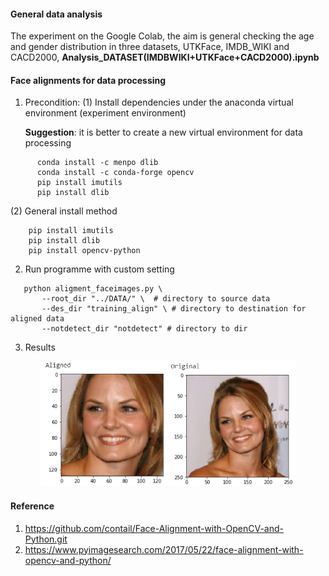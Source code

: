 #### General data analysis

The experiment on the Google Colab, the aim is general checking the age and gender distribution in three datasets, UTKFace, IMDB_WIKI and CACD2000, <b>Analysis_DATASET(IMDBWIKI+UTKFace+CACD2000).ipynb</b>

#### Face alignments for data processing 

1. Precondition: 
   (1) Install dependencies under the anaconda virtual environment (experiment environment)
   
    <b> Suggestion</b>: it is better to create a new virtual environment for data processing
```
      conda install -c menpo dlib 
      conda install -c conda-forge opencv
      pip install imutils
      pip install dlib
```

   (2) General install method
```
    pip install imutils
    pip install dlib
    pip install opencv-python
```
    

2. Run programme with custom setting
```
   python aligment_faceimages.py \
       --root_dir "../DATA/" \  # directory to source data
       --des_dir "training_align" \ # directory to destination for aligned data
       --notdetect_dir "notdetect" # directory to dir
```
3. Results
<p align="center">
  <img src="images/alignedface.png" height="200",width="800">
</p>

#### Reference
1. https://github.com/contail/Face-Alignment-with-OpenCV-and-Python.git
2. https://www.pyimagesearch.com/2017/05/22/face-alignment-with-opencv-and-python/
